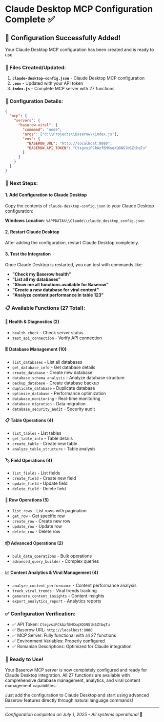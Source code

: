 # Claude Desktop MCP Configuration Complete ✅

## 🎉 Configuration Successfully Added!

Your Claude Desktop MCP configuration has been created and is ready to use.

### 📁 Files Created/Updated:

1. **`claude-desktop-config.json`** - Claude Desktop MCP configuration
2. **`.env`** - Updated with your API token
3. **`index.js`** - Complete MCP server with 27 functions

### 🔧 Configuration Details:

```json
{
  "mcp": {
    "servers": {
      "baserow-viral": {
        "command": "node",
        "args": ["d:\\Projects\\Baserow\\index.js"],
        "env": {
          "BASEROW_URL": "http://localhost:8080",
          "BASEROW_API_TOKEN": "CtsgvsiPCkAzfEMXsqXQGNSlN5ZtbqTu"
        }
      }
    }
  }
}
```

### 🚀 Next Steps:

#### 1. Add Configuration to Claude Desktop
Copy the contents of `claude-desktop-config.json` to your Claude Desktop configuration:

**Windows Location**: `%APPDATA%\\Claude\\claude_desktop_config.json`

#### 2. Restart Claude Desktop
After adding the configuration, restart Claude Desktop completely.

#### 3. Test the Integration
Once Claude Desktop is restarted, you can test with commands like:

- **"Check my Baserow health"**
- **"List all my databases"** 
- **"Show me all functions available for Baserow"**
- **"Create a new database for viral content"**
- **"Analyze content performance in table 123"**

### 📋 Available Functions (27 Total):

#### 🔧 Health & Diagnostics (2)
- `health_check` - Check server status
- `test_api_connection` - Verify API connection

#### 🗄️ Database Management (10)
- `list_databases` - List all databases
- `get_database_info` - Get database details
- `create_database` - Create new database
- `database_schema_analysis` - Analyze database structure
- `backup_database` - Create database backup
- `duplicate_database` - Duplicate database
- `optimize_database` - Performance optimization
- `database_monitoring` - Real-time monitoring
- `database_migration` - Data migration
- `database_security_audit` - Security audit

#### 📋 Table Operations (4)
- `list_tables` - List tables
- `get_table_info` - Table details
- `create_table` - Create new table
- `analyze_table_structure` - Table analysis

#### 🏷️ Field Operations (4)
- `list_fields` - List fields
- `create_field` - Create new field
- `update_field` - Update field
- `delete_field` - Delete field

#### 📄 Row Operations (5)
- `list_rows` - List rows with pagination
- `get_row` - Get specific row
- `create_row` - Create new row
- `update_row` - Update row
- `delete_row` - Delete row

#### 📦 Advanced Operations (2)
- `bulk_data_operations` - Bulk operations
- `advanced_query_builder` - Complex queries

#### 📈 Content Analytics & Viral Management (4)
- `analyze_content_performance` - Content performance analysis
- `track_viral_trends` - Viral trends tracking
- `generate_content_insights` - Content insights
- `export_analytics_report` - Analytics reports

### ✅ Configuration Verification:

- ✅ API Token: `CtsgvsiPCkAzfEMXsqXQGNSlN5ZtbqTu`
- ✅ Baserow URL: `http://localhost:8080`
- ✅ MCP Server: Fully functional with all 27 functions
- ✅ Environment Variables: Properly configured
- ✅ Romanian Descriptions: Optimized for Claude integration

### 🎯 Ready to Use!

Your Baserow MCP server is now completely configured and ready for Claude Desktop integration. All 27 functions are available with comprehensive database management, analytics, and viral content management capabilities.

Just add the configuration to Claude Desktop and start using advanced Baserow features directly through natural language commands!

---

*Configuration completed on July 1, 2025 - All systems operational* 🚀
